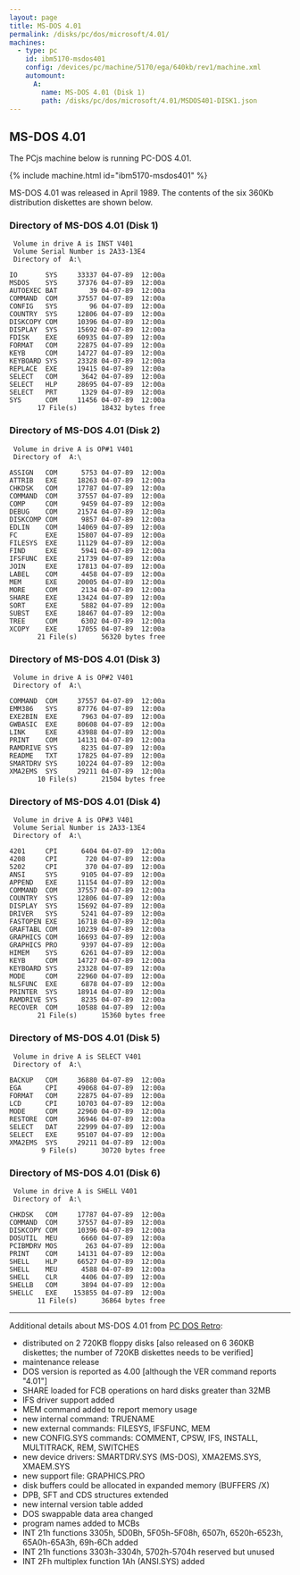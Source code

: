 ```yaml
---
layout: page
title: MS-DOS 4.01
permalink: /disks/pc/dos/microsoft/4.01/
machines:
  - type: pc
    id: ibm5170-msdos401
    config: /devices/pc/machine/5170/ega/640kb/rev1/machine.xml
    automount:
      A:
        name: MS-DOS 4.01 (Disk 1)
        path: /disks/pc/dos/microsoft/4.01/MSDOS401-DISK1.json
---
```


MS-DOS 4.01
---

The PCjs machine below is running PC-DOS 4.01.

{% include machine.html id="ibm5170-msdos401" %}

MS-DOS 4.01 was released in April 1989.  The contents of the six 360Kb distribution diskettes are shown below.

### Directory of MS-DOS 4.01 (Disk 1)

	 Volume in drive A is INST V401  
	 Volume Serial Number is 2A33-13E4
	 Directory of  A:\
	
	IO       SYS     33337 04-07-89  12:00a
	MSDOS    SYS     37376 04-07-89  12:00a
	AUTOEXEC BAT        39 04-07-89  12:00a
	COMMAND  COM     37557 04-07-89  12:00a
	CONFIG   SYS        96 04-07-89  12:00a
	COUNTRY  SYS     12806 04-07-89  12:00a
	DISKCOPY COM     10396 04-07-89  12:00a
	DISPLAY  SYS     15692 04-07-89  12:00a
	FDISK    EXE     60935 04-07-89  12:00a
	FORMAT   COM     22875 04-07-89  12:00a
	KEYB     COM     14727 04-07-89  12:00a
	KEYBOARD SYS     23328 04-07-89  12:00a
	REPLACE  EXE     19415 04-07-89  12:00a
	SELECT   COM      3642 04-07-89  12:00a
	SELECT   HLP     28695 04-07-89  12:00a
	SELECT   PRT      1329 04-07-89  12:00a
	SYS      COM     11456 04-07-89  12:00a
	       17 File(s)      18432 bytes free

### Directory of MS-DOS 4.01 (Disk 2)

	 Volume in drive A is OP#1 V401  
	 Directory of  A:\
	
	ASSIGN   COM      5753 04-07-89  12:00a
	ATTRIB   EXE     18263 04-07-89  12:00a
	CHKDSK   COM     17787 04-07-89  12:00a
	COMMAND  COM     37557 04-07-89  12:00a
	COMP     COM      9459 04-07-89  12:00a
	DEBUG    COM     21574 04-07-89  12:00a
	DISKCOMP COM      9857 04-07-89  12:00a
	EDLIN    COM     14069 04-07-89  12:00a
	FC       EXE     15807 04-07-89  12:00a
	FILESYS  EXE     11129 04-07-89  12:00a
	FIND     EXE      5941 04-07-89  12:00a
	IFSFUNC  EXE     21739 04-07-89  12:00a
	JOIN     EXE     17813 04-07-89  12:00a
	LABEL    COM      4458 04-07-89  12:00a
	MEM      EXE     20005 04-07-89  12:00a
	MORE     COM      2134 04-07-89  12:00a
	SHARE    EXE     13424 04-07-89  12:00a
	SORT     EXE      5882 04-07-89  12:00a
	SUBST    EXE     18467 04-07-89  12:00a
	TREE     COM      6302 04-07-89  12:00a
	XCOPY    EXE     17055 04-07-89  12:00a
	       21 File(s)      56320 bytes free

### Directory of MS-DOS 4.01 (Disk 3)

	 Volume in drive A is OP#2 V401  
	 Directory of  A:\
	
	COMMAND  COM     37557 04-07-89  12:00a
	EMM386   SYS     87776 04-07-89  12:00a
	EXE2BIN  EXE      7963 04-07-89  12:00a
	GWBASIC  EXE     80608 04-07-89  12:00a
	LINK     EXE     43988 04-07-89  12:00a
	PRINT    COM     14131 04-07-89  12:00a
	RAMDRIVE SYS      8235 04-07-89  12:00a
	README   TXT     17825 04-07-89  12:00a
	SMARTDRV SYS     10224 04-07-89  12:00a
	XMA2EMS  SYS     29211 04-07-89  12:00a
	       10 File(s)      21504 bytes free

### Directory of MS-DOS 4.01 (Disk 4)

	 Volume in drive A is OP#3 V401  
	 Volume Serial Number is 2A33-13E4
	 Directory of  A:\
	
	4201     CPI      6404 04-07-89  12:00a
	4208     CPI       720 04-07-89  12:00a
	5202     CPI       370 04-07-89  12:00a
	ANSI     SYS      9105 04-07-89  12:00a
	APPEND   EXE     11154 04-07-89  12:00a
	COMMAND  COM     37557 04-07-89  12:00a
	COUNTRY  SYS     12806 04-07-89  12:00a
	DISPLAY  SYS     15692 04-07-89  12:00a
	DRIVER   SYS      5241 04-07-89  12:00a
	FASTOPEN EXE     16718 04-07-89  12:00a
	GRAFTABL COM     10239 04-07-89  12:00a
	GRAPHICS COM     16693 04-07-89  12:00a
	GRAPHICS PRO      9397 04-07-89  12:00a
	HIMEM    SYS      6261 04-07-89  12:00a
	KEYB     COM     14727 04-07-89  12:00a
	KEYBOARD SYS     23328 04-07-89  12:00a
	MODE     COM     22960 04-07-89  12:00a
	NLSFUNC  EXE      6878 04-07-89  12:00a
	PRINTER  SYS     18914 04-07-89  12:00a
	RAMDRIVE SYS      8235 04-07-89  12:00a
	RECOVER  COM     10588 04-07-89  12:00a
	       21 File(s)      15360 bytes free

### Directory of MS-DOS 4.01 (Disk 5)

	 Volume in drive A is SELECT V401
	 Directory of  A:\
	
	BACKUP   COM     36880 04-07-89  12:00a
	EGA      CPI     49068 04-07-89  12:00a
	FORMAT   COM     22875 04-07-89  12:00a
	LCD      CPI     10703 04-07-89  12:00a
	MODE     COM     22960 04-07-89  12:00a
	RESTORE  COM     36946 04-07-89  12:00a
	SELECT   DAT     22999 04-07-89  12:00a
	SELECT   EXE     95107 04-07-89  12:00a
	XMA2EMS  SYS     29211 04-07-89  12:00a
	        9 File(s)      30720 bytes free

### Directory of MS-DOS 4.01 (Disk 6)

	 Volume in drive A is SHELL V401 
	 Directory of  A:\
	
	CHKDSK   COM     17787 04-07-89  12:00a
	COMMAND  COM     37557 04-07-89  12:00a
	DISKCOPY COM     10396 04-07-89  12:00a
	DOSUTIL  MEU      6660 04-07-89  12:00a
	PCIBMDRV MOS       263 04-07-89  12:00a
	PRINT    COM     14131 04-07-89  12:00a
	SHELL    HLP     66527 04-07-89  12:00a
	SHELL    MEU      4588 04-07-89  12:00a
	SHELL    CLR      4406 04-07-89  12:00a
	SHELLB   COM      3894 04-07-89  12:00a
	SHELLC   EXE    153855 04-07-89  12:00a
	       11 File(s)      36864 bytes free

---

Additional details about MS-DOS 4.01 from [PC DOS Retro](https://sites.google.com/site/pcdosretro/doshist):

- distributed on 2 720KB floppy disks [also released on 6 360KB diskettes; the number of 720KB diskettes needs to be verified]
- maintenance release
- DOS version is reported as 4.00 [although the VER command reports "4.01"]
- SHARE loaded for FCB operations on hard disks greater than 32MB
- IFS driver support added
- MEM command added to report memory usage
- new internal command: TRUENAME
- new external commands: FILESYS, IFSFUNC, MEM
- new CONFIG.SYS commands: COMMENT, CPSW, IFS, INSTALL, MULTITRACK, REM, SWITCHES
- new device drivers: SMARTDRV.SYS (MS-DOS), XMA2EMS.SYS, XMAEM.SYS
- new support file: GRAPHICS.PRO
- disk buffers could be allocated in expanded memory (BUFFERS /X)
- DPB, SFT and CDS structures extended
- new internal version table added
- DOS swappable data area changed
- program names added to MCBs
- INT 21h functions 3305h, 5D0Bh, 5F05h-5F08h, 6507h, 6520h-6523h, 65A0h-65A3h, 69h-6Ch added
- INT 21h functions 3303h-3304h, 5702h-5704h reserved but unused
- INT 2Fh multiplex function 1Ah (ANSI.SYS) added
